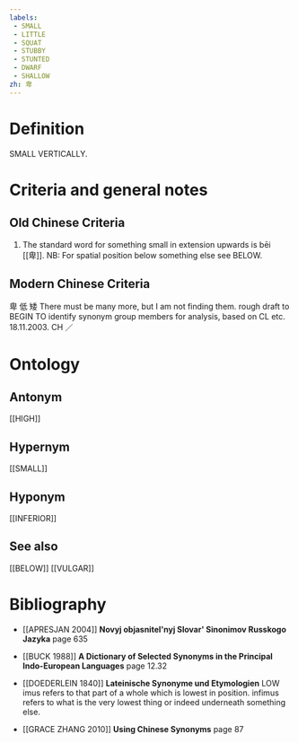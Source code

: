 ```yaml
---
labels: 
 - SMALL
 - LITTLE
 - SQUAT
 - STUBBY
 - STUNTED
 - DWARF
 - SHALLOW
zh: 卑
---
```


# Definition
SMALL VERTICALLY.
# Criteria and general notes
## Old Chinese Criteria
1. The standard word for something small in extension upwards is bēi [[卑]].
NB: For spatial position below something else see BELOW.
## Modern Chinese Criteria
卑
低
矮
There must be many more, but I am not finding them.
rough draft to BEGIN TO identify synonym group members for analysis, based on CL etc. 18.11.2003. CH ／
# Ontology

## Antonym
[[HIGH]]
## Hypernym
[[SMALL]]
## Hyponym
[[INFERIOR]]
## See also
[[BELOW]]
[[VULGAR]]
# Bibliography
- [[APRESJAN 2004]]
**Novyj objasnitel'nyj Slovar' Sinonimov Russkogo Jazyka** page 635

- [[BUCK 1988]]
**A Dictionary of Selected Synonyms in the Principal Indo-European Languages** page 12.32

- [[DOEDERLEIN 1840]]
**Lateinische Synonyme und Etymologien** 
LOW
imus refers to that part of a whole which is lowest in position.
infimus refers to what is the very lowest thing or indeed underneath something else.
- [[GRACE ZHANG 2010]]
**Using Chinese Synonyms** page 87
